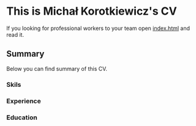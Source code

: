 # This is Michał Korotkiewicz's CV

If you looking for professional workers to your team open [index.html](https://htmlpreview.github.io/?https://github.com/Korotkiewicz/CV/blob/master/index.html) and read it.

## Summary

Below you can find summary of this CV.

### Skils



### Experience

### Education
